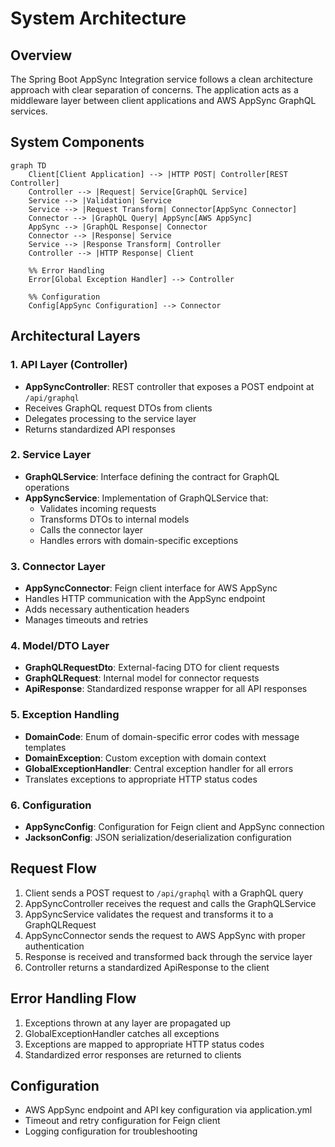 # System Architecture

## Overview
The Spring Boot AppSync Integration service follows a clean architecture approach with clear separation of concerns. The application acts as a middleware layer between client applications and AWS AppSync GraphQL services.

## System Components

```mermaid
graph TD
    Client[Client Application] --> |HTTP POST| Controller[REST Controller]
    Controller --> |Request| Service[GraphQL Service]
    Service --> |Validation| Service
    Service --> |Request Transform| Connector[AppSync Connector]
    Connector --> |GraphQL Query| AppSync[AWS AppSync]
    AppSync --> |GraphQL Response| Connector
    Connector --> |Response| Service
    Service --> |Response Transform| Controller
    Controller --> |HTTP Response| Client
    
    %% Error Handling
    Error[Global Exception Handler] --> Controller
    
    %% Configuration
    Config[AppSync Configuration] --> Connector
```

## Architectural Layers

### 1. API Layer (Controller)
- **AppSyncController**: REST controller that exposes a POST endpoint at `/api/graphql`
- Receives GraphQL request DTOs from clients
- Delegates processing to the service layer
- Returns standardized API responses

### 2. Service Layer
- **GraphQLService**: Interface defining the contract for GraphQL operations
- **AppSyncService**: Implementation of GraphQLService that:
  - Validates incoming requests
  - Transforms DTOs to internal models
  - Calls the connector layer
  - Handles errors with domain-specific exceptions

### 3. Connector Layer
- **AppSyncConnector**: Feign client interface for AWS AppSync
- Handles HTTP communication with the AppSync endpoint
- Adds necessary authentication headers
- Manages timeouts and retries

### 4. Model/DTO Layer
- **GraphQLRequestDto**: External-facing DTO for client requests
- **GraphQLRequest**: Internal model for connector requests
- **ApiResponse**: Standardized response wrapper for all API responses

### 5. Exception Handling
- **DomainCode**: Enum of domain-specific error codes with message templates
- **DomainException**: Custom exception with domain context
- **GlobalExceptionHandler**: Central exception handler for all errors
- Translates exceptions to appropriate HTTP status codes

### 6. Configuration
- **AppSyncConfig**: Configuration for Feign client and AppSync connection
- **JacksonConfig**: JSON serialization/deserialization configuration

## Request Flow
1. Client sends a POST request to `/api/graphql` with a GraphQL query
2. AppSyncController receives the request and calls the GraphQLService
3. AppSyncService validates the request and transforms it to a GraphQLRequest
4. AppSyncConnector sends the request to AWS AppSync with proper authentication
5. Response is received and transformed back through the service layer
6. Controller returns a standardized ApiResponse to the client

## Error Handling Flow
1. Exceptions thrown at any layer are propagated up
2. GlobalExceptionHandler catches all exceptions
3. Exceptions are mapped to appropriate HTTP status codes
4. Standardized error responses are returned to clients

## Configuration
- AWS AppSync endpoint and API key configuration via application.yml
- Timeout and retry configuration for Feign client
- Logging configuration for troubleshooting 